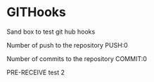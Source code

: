 # GITHooks
Sand box to test git hub hooks

Number of push to the repository
PUSH:0

Number of commits to the repository
COMMIT:0

PRE-RECEIVE test 2